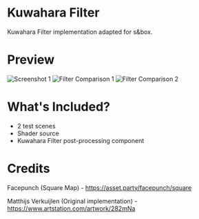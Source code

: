 # Kuwahara Filter
Kuwahara Filter implementation adapted for s&box.

# Preview
![Screenshot 1](/images/FilterOnDirectionalEnabled.png "Screenshot 1")
![Filter Comparison 1](/images/FilterComparison.gif "Filter Comparison 1")
![Filter Comparison 2](/images/FilterComparison2.gif "Filter Comparison 2")

# What's Included?
* 2 test scenes
* Shader source
* Kuwahara Filter post-processing component

# Credits
Facepunch (Square Map) - https://asset.party/facepunch/square

Matthijs Verkuijlen (Original implementation) - https://www.artstation.com/artwork/282mNa
